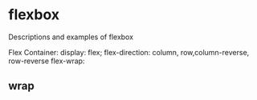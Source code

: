 # flexbox
Descriptions and examples of flexbox

Flex Container:
display: flex;
flex-direction: column, row,column-reverse, row-reverse
flex-wrap: 

## wrap

